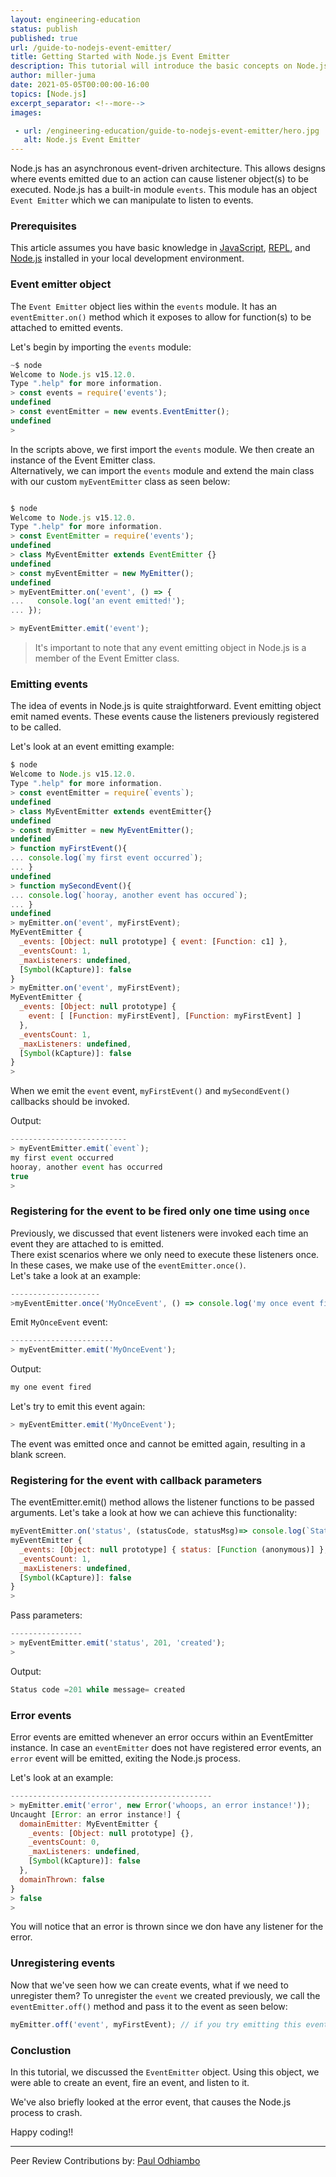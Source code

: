 ```yaml
---
layout: engineering-education
status: publish
published: true
url: /guide-to-nodejs-event-emitter/
title: Getting Started with Node.js Event Emitter
description: This tutorial will introduce the basic concepts on Node.js events module. We'll use this module to create an event emitter object which in turn we'll use to create Node.js Events.
author: miller-juma
date: 2021-05-05T00:00:00-16:00
topics: [Node.js]
excerpt_separator: <!--more-->
images:

 - url: /engineering-education/guide-to-nodejs-event-emitter/hero.jpg
   alt: Node.js Event Emitter
---
```

Node.js has an asynchronous event-driven architecture. This allows designs where events emitted due to an action can cause listener object(s) to be executed. Node.js has a built-in module `events`. This module has an object `Event Emitter` which we can manipulate to listen to events. 
<!--more-->
### Prerequisites
This article assumes you have basic knowledge in [JavaScript](https://developer.mozilla.org/en-US/docs/Web/JavaScript), [REPL](https://nodejs.org/api/repl.html), and [Node.js](https://nodejs.org/en/) installed in your local development environment.

### Event emitter object
The `Event Emitter` object lies within the `events` module. It has an `eventEmitter.on()` method which it exposes to allow for function(s) to be attached to emitted events.  

Let's begin by importing the `events` module: 

```js
~$ node
Welcome to Node.js v15.12.0.
Type ".help" for more information.
> const events = require('events');
undefined
> const eventEmitter = new events.EventEmitter();
undefined
> 
```

In the scripts above, we first import the `events` module. We then create an instance of the Event Emitter class.  
Alternatively, we can import the `events` module and extend the main class with our custom  `myEventEmitter` class as seen below:

```js

$ node
Welcome to Node.js v15.12.0.
Type ".help" for more information.
> const EventEmitter = require('events');
undefined
> class MyEventEmitter extends EventEmitter {}
undefined
> const myEventEmitter = new MyEmitter();
undefined
> myEventEmitter.on('event', () => {
...   console.log('an event emitted!');
... });

> myEventEmitter.emit('event');

```

> It's important to note that any event emitting object in Node.js is a member of the Event Emitter class.

### Emitting events
The idea of events in Node.js is quite straightforward. Event emitting object emit named events. These events cause the listeners previously registered to be called. 

Let's look at an event emitting example: 

```js
$ node
Welcome to Node.js v15.12.0.
Type ".help" for more information.
> const eventEmitter = require(`events`);
undefined
> class MyEventEmitter extends eventEmitter{}
undefined
> const myEmitter = new MyEventEmitter();
undefined
> function myFirstEvent(){
... console.log(`my first event occurred`);
... }
undefined
> function mySecondEvent(){
... console.log(`hooray, another event has occured`);
... }
undefined
> myEmitter.on('event', myFirstEvent);
MyEventEmitter {
  _events: [Object: null prototype] { event: [Function: c1] },
  _eventsCount: 1,
  _maxListeners: undefined,
  [Symbol(kCapture)]: false
}
> myEmitter.on('event', myFirstEvent);
MyEventEmitter {
  _events: [Object: null prototype] {
    event: [ [Function: myFirstEvent], [Function: myFirstEvent] ]
  },
  _eventsCount: 1,
  _maxListeners: undefined,
  [Symbol(kCapture)]: false
}
> 

```

When we emit the `event` event, `myFirstEvent()` and `mySecondEvent()` callbacks should be invoked.  

Output:

```js
--------------------------
> myEventEmitter.emit(`event`);
my first event occurred
hooray, another event has occurred
true
> 
```

### Registering for the event to be fired only one time using `once`
Previously, we discussed that event listeners were invoked each time an event they are attached to is emitted.  
There exist scenarios where we only need to execute these listeners once. In these cases, we make use of the `eventEmitter.once()`.  
Let's take a look at an example:  

```js
--------------------
>myEventEmitter.once('MyOnceEvent', () => console.log('my once event fired')); 

```

Emit `MyOnceEvent` event:

```js
-----------------------
> myEventEmitter.emit('MyOnceEvent');
```

Output:
```bash
my one event fired
```

Let's try to emit this event again:

```js
> myEventEmitter.emit('MyOnceEvent');
```

The event was emitted once and cannot be emitted again, resulting in a blank screen.  

### Registering for the event with callback parameters
The eventEmitter.emit() method allows the listener functions to be passed arguments. Let's take a look at how we can achieve this functionality:  

```js
myEventEmitter.on('status', (statusCode, statusMsg)=> console.log(`Status code = ${code} while message= ${statusMsg}`));
myEventEmitter {
  _events: [Object: null prototype] { status: [Function (anonymous)] },
  _eventsCount: 1,
  _maxListeners: undefined,
  [Symbol(kCapture)]: false
}
> 
```

Pass parameters:
```js
----------------
> myEventEmitter.emit('status', 201, 'created');
> 
```

Output:
```js
Status code =201 while message= created
```

### Error events
Error events are emitted whenever an error occurs within an EventEmitter instance. In case an `eventEmitter` does not have registered error events, an `error` event will be emitted, exiting the Node.js process.  

Let's look at an example:  

```js
---------------------------------------------
> myEmitter.emit('error', new Error('whoops, an error instance!'));
Uncaught [Error: an error instance!] {
  domainEmitter: MyEventEmitter {
    _events: [Object: null prototype] {},
    _eventsCount: 0,
    _maxListeners: undefined,
    [Symbol(kCapture)]: false
  },
  domainThrown: false
}
> false
> 

```

You will notice that an error is thrown since we don have any listener for the error.

### Unregistering events 
Now that we've seen how we can create events, what if we need to unregister them? To unregister the `event` we created previously, we call the `eventEmitter.off()` method and pass it to the event as seen below: 

```js
myEmitter.off('event', myFirstEvent); // if you try emitting this event, nothing happens
```

### Conclustion
In this tutorial, we discussed the `EventEmitter` object. Using this object, we were able to create an event, fire an event, and listen to it.

We've also briefly looked at the error event, that causes the Node.js process to crash.

Happy coding!!

---
Peer Review Contributions by: [Paul Odhiambo](/engineering-education/authors/odhiambo-paul/)
